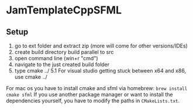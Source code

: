 # JamTemplateCppSFML

## Setup
 1. go to ext folder and extract zip (more will come for other versions/IDEs)
 2. create build directory build parallel to src
 3. open command line (win+r "cmd")
 4. navigate to the just created build folder
 5. type cmake ../
 5.1 For visual studio getting stuck between x64 and x86, use cmake ../
 
For mac os you have to install cmake and sfml via homebrew: `brew install cmake sfml`
If you use another package manager or want to install the dependencies yourself, you have to modify the paths in `CMakeLists.txt`.
